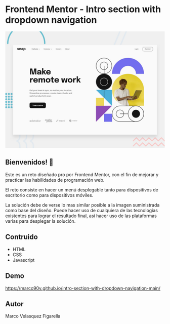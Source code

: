 # Frontend Mentor - Intro section with dropdown navigation

![Design preview for the Intro section with dropdown navigation coding challenge](./design/desktop-preview.jpg)

## Bienvenidos! 👋

Este es un reto diseñado pro por Frontend Mentor, con el fin de mejorar y practicar las habilidades de programación web.

El reto consiste en hacer un menú desplegable tanto para dispositivos de escritorio como para dispositivos móviles.

La solución debe de verse lo mas similar posible a la imagen suministrada como base del diseño.
Puede hacer uso de cualquiera de las tecnologías existentes para lograr el resultado final, así hacer uso de las plataformas varias para desplegar la solución.

## Contruido
 * HTML
 * CSS
 * Javascript

## Demo
https://marco90v.github.io/intro-section-with-dropdown-navigation-main/
## Autor
Marco Velasquez Figarella